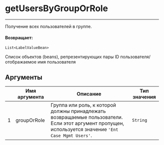 # getUsersByGroupOrRole

---

Получение всех пользователей в группе.

#### Возвращает:

`List<LabelValueBean>`

Список объектов (beans), репрезентирующих пары ID пользователя/отображаемое имя пользователя

## Аргументы

|  | Имя аргумента | Описание | Тип значения |
| --- | --- | --- | --- |
| 1 | groupOrRole | Группа или роль, к которой должны принадлежать возвращаемые пользователи. Если этот аргумент пропущен, используется значение `'Ent Case Mgmt Users'`. | `String` |

